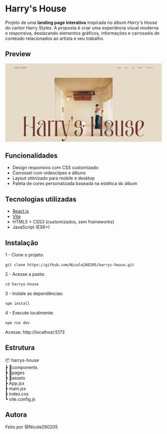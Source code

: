# Harry's House 

Projeto de uma **landing page interativa** inspirada no álbum *Harry's House* do cantor Harry Styles. A proposta é criar uma experiência visual moderna e responsiva, destacando elementos gráficos, informações e carrosséis de conteúdo relacionados ao artista e seu trabalho.

## Preview

![preview do site](./preview.png)

## Funcionalidades

- Design responsivo com CSS customizado
- Carrossel com videoclipes e álbuns
- Layout otimizado para mobile e desktop
- Paleta de cores personalizada baseada na estética do álbum

## Tecnologias utilizadas

- [React.js](https://reactjs.org/)
- [Vite](https://vitejs.dev/)
- HTML5 + CSS3 (customizados, sem frameworks)
- JavaScript (ES6+)

## Instalação

1 - Clone o projeto:

`git clone https://github.com/Nicole260205/harrys-house.git` <br>

2 - Acesse a pasta:

`cd harrys-house` <br>

3 - Instale as dependências:

`npm install`

4 - Execute localmente:

`npm run dev`

Acesse: http://localhost:5173

## Estrutura
📦 harrys-house <br>
 ┣ 📂components<br>
 ┣ 📂pages<br>
 ┣ 📂assets<br>
 ┣ App.jsx<br>
 ┣ main.jsx<br>
 ┣ index.css<br>
 ┗ vite.config.js<br>

## Autora
Feito por @Nicole260205